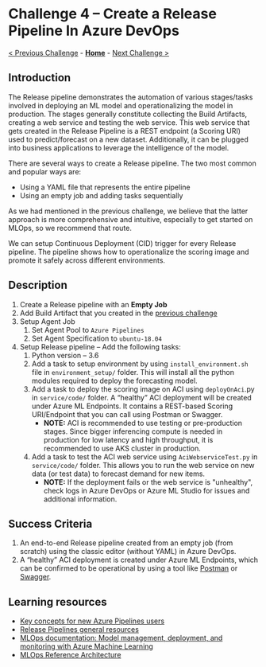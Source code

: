 # Challenge 4 – Create a Release Pipeline In Azure DevOps

[< Previous Challenge](./Challenge-03.md) - **[Home](../README.md)** - [Next Challenge >](./Challenge-05.md)


## Introduction

The Release pipeline demonstrates the automation of various stages/tasks involved in deploying an ML model and operationalizing the model in production. The stages generally constitute collecting the Build Artifacts, creating a web service and testing the web service. This web service that gets created in the Release Pipeline is a REST endpoint (a Scoring URI) used to predict/forecast on a new dataset. Additionally, it can be plugged into business applications to leverage the intelligence of the model.

There are several ways to create a Release pipeline. The two most common and popular ways are: 
-   Using a YAML file that represents the entire pipeline
-   Using an empty job and adding tasks sequentially

As we had mentioned in the previous challenge, we believe that the latter approach is more comprehensive and intuitive, especially to get started on MLOps, so we recommend that route.

We can setup Continuous Deployment (CID) trigger for every Release pipeline. The pipeline shows how to operationalize the scoring image and promote it safely across different environments.

## Description

1.  Create a Release pipeline with an **Empty Job**
1.  Add Build Artifact that you created in the [previous challenge](03-BuildPipeline.md)
1.  Setup Agent Job
    1.  Set Agent Pool to `Azure Pipelines`
    1.  Set Agent Specification to `ubuntu-18.04`
1.  Setup Release pipeline – Add the following tasks:
    1.  Python version – 3.6
    1.  Add a task to setup environment by using `install_environment.sh` file in `environment_setup/` folder. This will install all the python modules required to deploy the forecasting model.
    1.  Add a task to deploy the scoring image on ACI using `deployOnAci`.py in `service/code/` folder. A “healthy” ACI deployment will be created under Azure ML Endpoints. It contains a REST-based Scoring URI/Endpoint that you can call using Postman or Swagger. 
        -   **NOTE:** ACI is recommended to use testing or pre-production stages. Since bigger inferencing compute is needed in production for low latency and high throughput, it is recommended to use AKS cluster in production.
    1.  Add a task to test the ACI web service using `AciWebserviceTest.py` in `service/code/` folder. This allows you to run the web service on new data (or test data) to forecast demand for new items. 
        -   **NOTE:** If the deployment fails or the web service is "unhealthy", check logs in Azure DevOps or Azure ML Studio for issues and additional information.
 
## Success Criteria

1.  An end-to-end Release pipeline created from an empty job (from scratch) using the classic editor (without YAML) in Azure DevOps.
1.  A “healthy” ACI deployment is created under Azure ML Endpoints, which can be confirmed to be operational by using a tool like [Postman](https://www.postman.com) or [Swagger](https://swagger.io).

## Learning resources

-   [Key concepts for new Azure Pipelines users](<https://docs.microsoft.com/en-us/azure/devops/pipelines/get-started/key-pipelines-concepts?view=azure-devops>)
-   [Release Pipelines general resources](https://docs.microsoft.com/en-us/azure/devops/pipelines/release/?view=azure-devops)
-   [MLOps documentation: Model management, deployment, and monitoring with Azure Machine Learning](<https://docs.microsoft.com/en-us/azure/machine-learning/concept-model-management-and-deployment>)
-   [MLOps Reference Architecture](<https://docs.microsoft.com/en-us/azure/architecture/reference-architectures/ai/mlops-python>)
